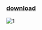 ### [download](https://github.com/grachyov/yoink-menu-bar/releases/download/1.0.4/yoink.dmg)
![1](https://github.com/grachyov/yoink-menu-bar/assets/7680193/a76a771a-714e-4c2b-b54a-ea1664db5fa2)
